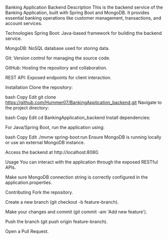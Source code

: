 Banking Application Backend
Description
This is the backend service of the Banking Application, built with Spring Boot and MongoDB. It provides essential banking operations like customer management, transactions, and account services.

Technologies
Spring Boot: Java-based framework for building the backend service.

MongoDB: NoSQL database used for storing data.

Git: Version control for managing the source code.

GitHub: Hosting the repository and collaboration.

REST API: Exposed endpoints for client interaction.

Installation
Clone the repository:

bash
Copy
Edit
git clone https://github.com/Hummer07/BankingApplication_backend.git
Navigate to the project directory:

bash
Copy
Edit
cd BankingApplication_backend
Install dependencies:

For Java/Spring Boot, run the application using:

bash
Copy
Edit
./mvnw spring-boot:run
Ensure MongoDB is running locally or use an external MongoDB instance.

Access the backend at http://localhost:8080.

Usage
You can interact with the application through the exposed RESTful APIs.

Make sure MongoDB connection string is correctly configured in the application.properties.

Contributing
Fork the repository.

Create a new branch (git checkout -b feature-branch).

Make your changes and commit (git commit -am 'Add new feature').

Push the branch (git push origin feature-branch).

Open a Pull Request.

